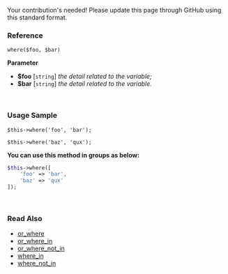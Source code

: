 Your contribution's needed!
Please update this page through GitHub using this standard format.

### Reference
`where($foo, $bar)`

**Parameter**
* **$foo** [`string`] *the detail related to the variable;*
* **$bar** [`string`] *the detail related to the variable.*

&nbsp;

### Usage Sample
`$this->where('foo', 'bar');`

`$this->where('baz', 'qux');`

**You can use this method in groups as below:**
```php
$this->where([
    'foo' => 'bar',
    'baz' => 'qux'
]);
```

&nbsp;

### Read Also
* [or_where](./or_where)
* [or_where_in](./or_where_in)
* [or_where_not_in](./or_where_not_in)
* [where_in](./where_in)
* [where_not_in](./where_not_in)

